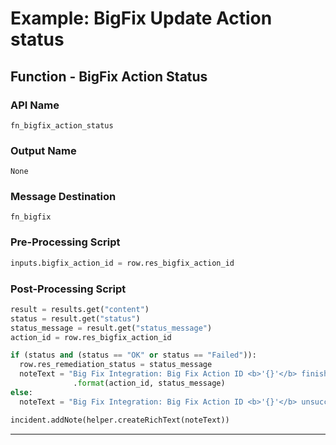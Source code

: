 <!--
    DO NOT MANUALLY EDIT THIS FILE
    THIS FILE IS AUTOMATICALLY GENERATED WITH resilient-sdk codegen
-->

# Example: BigFix Update Action status

## Function - BigFix Action Status

### API Name
`fn_bigfix_action_status`

### Output Name
`None`

### Message Destination
`fn_bigfix`

### Pre-Processing Script
```python
inputs.bigfix_action_id = row.res_bigfix_action_id
```

### Post-Processing Script
```python
result = results.get("content")
status = result.get("status")
status_message = result.get("status_message")
action_id = row.res_bigfix_action_id

if (status and (status == "OK" or status == "Failed")):
  row.res_remediation_status = status_message
  noteText = "Big Fix Integration: Big Fix Action ID <b>'{}'</b> finished with status <b>'{}'</b>." \
              .format(action_id, status_message)
else:
  noteText = "Big Fix Integration: Big Fix Action ID <b>'{}'</b> unsuccessful.".format(action_id)

incident.addNote(helper.createRichText(noteText))
```

---

